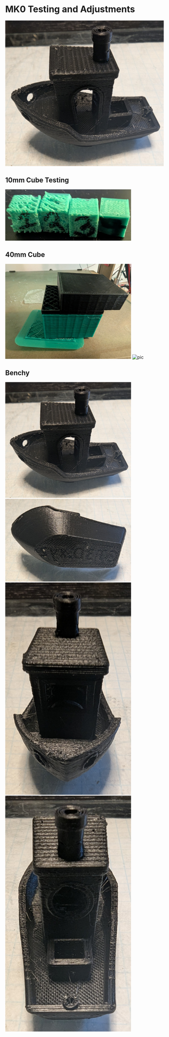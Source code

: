 # MK0 Testing and Adjustments

<img src="./images/benchy_side.jpg" alt="pic" width="600"/>

## 10mm Cube Testing
<img src="./images/10mm_cubes.jpg" alt="pic" width="400"/>

## 40mm Cube
<img src="./images/40mm_cube.jpg" alt="pic" width="400"/>

<img src="./images/40mm_cube_top.jpg" alt="pic" width="400"/>

## Benchy
<img src="./images/benchy_side.jpg" alt="pic" width="400"/>
<img src="./images/benchy_bottom.jpg" alt="pic" width="400"/>
<img src="./images/benchy_front.jpg" alt="pic" width="400"/>
<img src="./images/benchy_back.jpg" alt="pic" width="400"/>